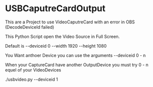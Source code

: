 # USBCaputreCardOutput
This are a Project to use VideoCaputreCard with an error in OBS (DecodeDeviceId failed)

This Python Script open the Video Source in Full Screen.

Default is --deviceid 0 --width 1920 --height 1080

You Want anthoer Device you can use the arguments --deviceid 0 - n

When your CaptureCard have another OutputDevice you must try 0 - n equel of your VideoDevices

./usbvideo.py --deviceid 1


